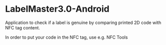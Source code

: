 # LabelMaster3.0-Android
Application to check if a label is genuine by comparing printed 2D code with NFC tag content.

In order to put your code in the NFC tag, use e.g. NFC Tools 
